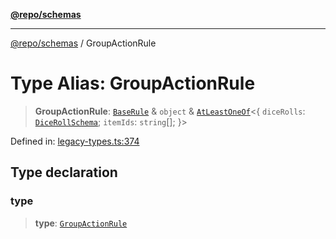 [**@repo/schemas**](../README.md)

***

[@repo/schemas](../README.md) / GroupActionRule

# Type Alias: GroupActionRule

> **GroupActionRule**: [`BaseRule`](BaseRule.md) & `object` & [`AtLeastOneOf`](AtLeastOneOf.md)\<\{ `diceRolls`: [`DiceRollSchema`](../interfaces/DiceRollSchema.md); `itemIds`: `string`[]; \}\>

Defined in: [legacy-types.ts:374](https://github.com/alexqguo/drinking-board-game-v3/blob/fc5adf9b53e666003d4a7f6c500cdc49fb9dbd39/packages/schemas/src/legacy-types.ts#L374)

## Type declaration

### type

> **type**: [`GroupActionRule`](../enumerations/RuleType.md#groupactionrule)
